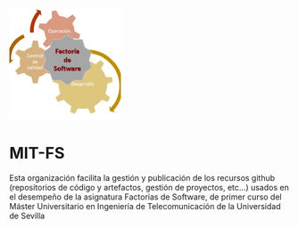 ![Factorías de Software](https://github.com/MIT-FS/.github/blob/main/img/logofs.png)

# MIT-FS

Esta organización facilita la gestión y publicación de los recursos github (repositorios de código y artefactos, gestión de proyectos, etc...) usados en el desempeño de la asignatura Factorías de Software, de primer curso del Máster Universitario en Ingeniería de Telecomunicación de la Universidad de Sevilla
